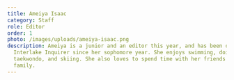 ```yaml
---
title: Ameiya Isaac
category: Staff
role: Editor
order: 1
photo: /images/uploads/ameiya-isaac.png
description: Ameiya is a junior and an editor this year, and has been on the
  Interlake Inquirer since her sophomore year. She enjoys swimming, doing
  taekwondo, and skiing. She also loves to spend time with her friends and
  family.
---
```

